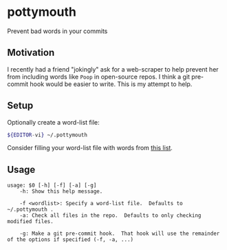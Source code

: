 # pottymouth

Prevent bad words in your commits

## Motivation

I recently had a friend "jokingly" ask for a web-scraper to help prevent her
from including words like `Poop` in open-source repos.
I think a git pre-commit hook would be easier to write.
This is my attempt to help.

## Setup

Optionally create a word-list file:

```bash
${EDITOR-vi} ~/.pottymouth
```

Consider filling your word-list file with words from [this list](http://www.bannedwordlist.com/lists/swearWords.txt).

## Usage

```
usage: $0 [-h] [-f] [-a] [-g]
    -h: Show this help message.

    -f <wordlist>: Specify a word-list file.  Defaults to ~/.pottymouth .
    -a: Check all files in the repo.  Defaults to only checking modified files.

    -g: Make a git pre-commit hook.  That hook will use the remainder of the options if specified (-f, -a, ...)
```
